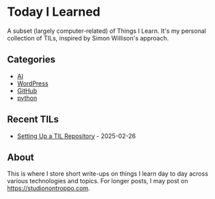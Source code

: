 # Today I Learned

A subset (largely computer-related) of Things I Learn. It's my personal collection of TILs, inspired by Simon Willison's approach.

<!-- index starts -->
## Categories
* [AI](/ai)
* [WordPress](/wordpress)
* [GitHub](/github)
* [python](/python)

## Recent TILs
* [Setting Up a TIL Repository](/github/setting-up-til-repository.md) - 2025-02-26
<!-- index ends -->

## About

This is where I store short write-ups on things I learn day to day across various technologies and topics. For longer posts, I may post on https://studionontroppo.com.
